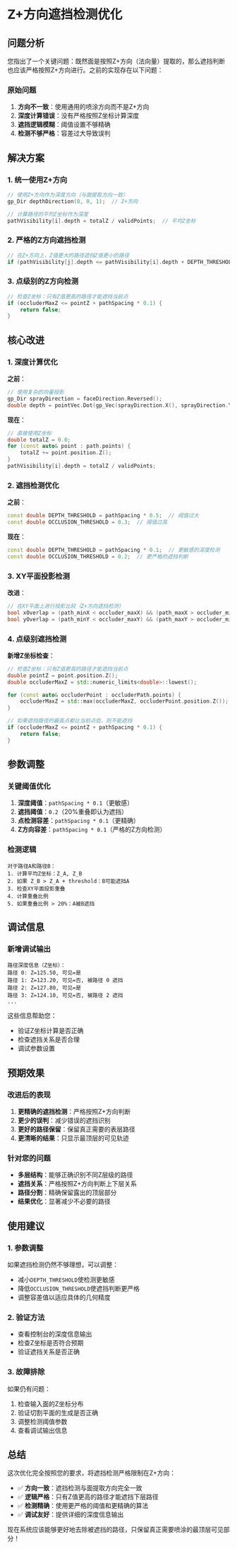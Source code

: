 # Z+方向遮挡检测优化

## 问题分析

您指出了一个关键问题：既然面是按照Z+方向（法向量）提取的，那么遮挡判断也应该严格按照Z+方向进行。之前的实现存在以下问题：

### 原始问题
1. **方向不一致**：使用通用的喷涂方向而不是Z+方向
2. **深度计算错误**：没有严格按照Z坐标计算深度
3. **遮挡逻辑模糊**：阈值设置不够精确
4. **检测不够严格**：容差过大导致误判

## 解决方案

### 1. 统一使用Z+方向
```cpp
// 使用Z+方向作为深度方向（与面提取方向一致）
gp_Dir depthDirection(0, 0, 1);  // Z+方向

// 计算路径的平均Z坐标作为深度
pathVisibility[i].depth = totalZ / validPoints;  // 平均Z坐标
```

### 2. 严格的Z方向遮挡检测
```cpp
// 在Z+方向上，Z值更大的路径遮挡Z值更小的路径
if (pathVisibility[j].depth <= pathVisibility[i].depth + DEPTH_THRESHOLD) continue;
```

### 3. 点级别的Z方向检测
```cpp
// 检查Z坐标：只有Z值更高的路径才能遮挡当前点
if (occluderMaxZ <= pointZ + pathSpacing * 0.1) {
    return false;
}
```

## 核心改进

### 1. 深度计算优化
**之前**：
```cpp
// 使用复杂的向量投影
gp_Dir sprayDirection = faceDirection.Reversed();
double depth = pointVec.Dot(gp_Vec(sprayDirection.X(), sprayDirection.Y(), sprayDirection.Z()));
```

**现在**：
```cpp
// 直接使用Z坐标
double totalZ = 0.0;
for (const auto& point : path.points) {
    totalZ += point.position.Z();
}
pathVisibility[i].depth = totalZ / validPoints;
```

### 2. 遮挡检测优化
**之前**：
```cpp
const double DEPTH_THRESHOLD = pathSpacing * 0.5;  // 阈值过大
const double OCCLUSION_THRESHOLD = 0.3;  // 阈值过高
```

**现在**：
```cpp
const double DEPTH_THRESHOLD = pathSpacing * 0.1;  // 更敏感的深度检测
const double OCCLUSION_THRESHOLD = 0.2;  // 更严格的遮挡判断
```

### 3. XY平面投影检测
**改进**：
```cpp
// 在XY平面上进行投影比较（Z+方向遮挡检测）
bool xOverlap = (path_minX < occluder_maxX) && (path_maxX > occluder_minX);
bool yOverlap = (path_minY < occluder_maxY) && (path_maxY > occluder_minY);
```

### 4. 点级别遮挡检测
**新增Z坐标检查**：
```cpp
// 检查Z坐标：只有Z值更高的路径才能遮挡当前点
double pointZ = point.position.Z();
double occluderMaxZ = std::numeric_limits<double>::lowest();

for (const auto& occluderPoint : occluderPath.points) {
    occluderMaxZ = std::max(occluderMaxZ, occluderPoint.position.Z());
}

// 如果遮挡路径的最高点都比当前点低，则不能遮挡
if (occluderMaxZ <= pointZ + pathSpacing * 0.1) {
    return false;
}
```

## 参数调整

### 关键阈值优化
1. **深度阈值**：`pathSpacing * 0.1`（更敏感）
2. **遮挡阈值**：`0.2`（20%重叠即认为遮挡）
3. **点检测容差**：`pathSpacing * 0.1`（更精确）
4. **Z方向容差**：`pathSpacing * 0.1`（严格的Z方向检测）

### 检测逻辑
```
对于路径A和路径B：
1. 计算平均Z坐标：Z_A, Z_B
2. 如果 Z_B > Z_A + threshold：B可能遮挡A
3. 检查XY平面投影重叠
4. 计算重叠比例
5. 如果重叠比例 > 20%：A被B遮挡
```

## 调试信息

### 新增调试输出
```
路径深度信息（Z坐标）：
路径 0: Z=125.50, 可见=是
路径 1: Z=123.20, 可见=否, 被路径 0 遮挡
路径 2: Z=127.80, 可见=是
路径 3: Z=124.10, 可见=否, 被路径 2 遮挡
...
```

这些信息帮助您：
- 验证Z坐标计算是否正确
- 检查遮挡关系是否合理
- 调试参数设置

## 预期效果

### 改进后的表现
1. **更精确的遮挡检测**：严格按照Z+方向判断
2. **更少的误判**：减少错误的遮挡识别
3. **更好的路径保留**：保留真正需要的表层路径
4. **更清晰的结果**：只显示最顶层的可见轨迹

### 针对您的问题
- **多层结构**：能够正确识别不同Z层级的路径
- **遮挡关系**：严格按照Z+方向判断上下层关系
- **路径分割**：精确保留露出的顶层部分
- **结果优化**：显著减少不必要的路径

## 使用建议

### 1. 参数调整
如果遮挡检测仍然不够理想，可以调整：
- 减小`DEPTH_THRESHOLD`使检测更敏感
- 降低`OCCLUSION_THRESHOLD`使遮挡判断更严格
- 调整容差值以适应具体的几何精度

### 2. 验证方法
- 查看控制台的深度信息输出
- 检查Z坐标是否符合预期
- 验证遮挡关系是否正确

### 3. 故障排除
如果仍有问题：
1. 检查输入面的Z坐标分布
2. 验证切割平面的生成是否正确
3. 调整检测阈值参数
4. 查看调试输出信息

## 总结

这次优化完全按照您的要求，将遮挡检测严格限制在Z+方向：

- ✅ **方向一致**：遮挡检测与面提取方向完全一致
- ✅ **逻辑严格**：只有Z值更高的路径才能遮挡下层路径
- ✅ **检测精确**：使用更严格的阈值和更精确的算法
- ✅ **调试友好**：提供详细的深度信息输出

现在系统应该能够更好地去除被遮挡的路径，只保留真正需要喷涂的最顶层可见部分！
